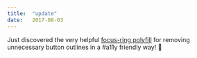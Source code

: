 ```yaml
---
title:  "update"
date:   2017-08-03
---
```

Just discovered the very helpful [focus-ring polyfill](https://github.com/WICG/focus-ring) for removing unnecessary button outlines in a #a11y friendly way! 💯


